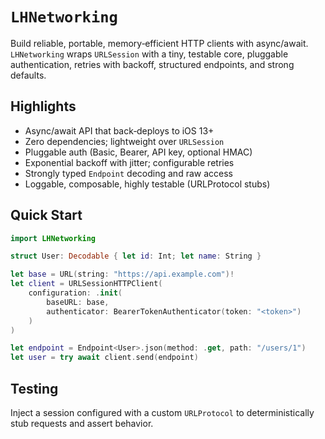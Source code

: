 # ``LHNetworking``

Build reliable, portable, memory‑efficient HTTP clients with async/await. ``LHNetworking`` wraps `URLSession` with a tiny, testable core, pluggable authentication, retries with backoff, structured endpoints, and strong defaults.

## Highlights

- Async/await API that back‑deploys to iOS 13+
- Zero dependencies; lightweight over `URLSession`
- Pluggable auth (Basic, Bearer, API key, optional HMAC)
- Exponential backoff with jitter; configurable retries
- Strongly typed `Endpoint` decoding and raw access
- Loggable, composable, highly testable (URLProtocol stubs)

## Quick Start

```swift
import LHNetworking

struct User: Decodable { let id: Int; let name: String }

let base = URL(string: "https://api.example.com")!
let client = URLSessionHTTPClient(
    configuration: .init(
        baseURL: base,
        authenticator: BearerTokenAuthenticator(token: "<token>")
    )
)

let endpoint = Endpoint<User>.json(method: .get, path: "/users/1")
let user = try await client.send(endpoint)
```

## Testing

Inject a session configured with a custom `URLProtocol` to deterministically stub requests and assert behavior.

